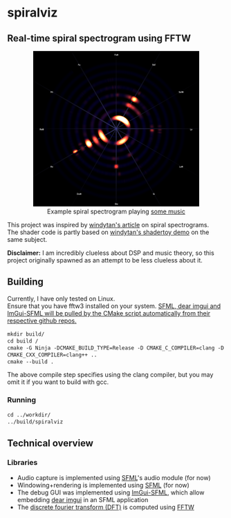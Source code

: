 # spiralviz
## Real-time spiral spectrogram using FFTW

<p align="center">
    <img src="assets/oneshot-360p.png"/><br/>
    Example spiral spectrogram playing <a href="https://nightmargin.bandcamp.com/track/ghost-in-the-machine">some music</a>
</p>

This project was inspired by [windytan's article](https://www.windytan.com/2021/11/spiral-spectrograms-and-intonation.html) on spiral spectrograms.  
The shader code is partly based on [windytan's shadertoy demo](https://www.shadertoy.com/view/ftKGRc) on the same subject.

**Disclaimer:** I am incredibly clueless about DSP and music theory, so this
project originally spawned as an attempt to be less clueless about it.

## Building

Currently, I have only tested on Linux.  
Ensure that you have fftw3 installed on your system. [SFML, dear imgui and ImGui-SFML will be pulled by the CMake script automatically from their respective github repos.](deps/imgui-sfml/CMakeLists.txt)

```shell
mkdir build/
cd build /
cmake -G Ninja -DCMAKE_BUILD_TYPE=Release -D CMAKE_C_COMPILER=clang -D CMAKE_CXX_COMPILER=clang++ ..
cmake --build .
```

The above compile step specifies using the clang compiler, but you may omit it if you want to build with gcc.

### Running

```shell
cd ../workdir/
../build/spiralviz
```

## Technical overview

### Libraries

- Audio capture is implemented using [SFML](https://www.sfml-dev.org/index.php)'s audio module (for now)
- Windowing+rendering is implemented using [SFML](https://www.sfml-dev.org/index.php) (for now)
- The debug GUI was implemented using [ImGui-SFML](https://github.com/SFML/imgui-sfml), which allow embedding [dear imgui](https://github.com/ocornut/imgui) in an SFML application
- The [discrete fourier transform (DFT)](https://en.wikipedia.org/wiki/Discrete_Fourier_transform) is computed using [FFTW](https://www.fftw.org/)